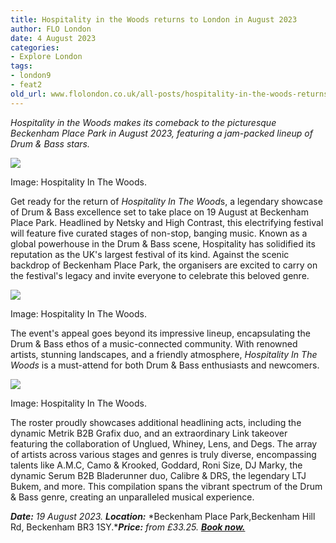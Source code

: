 ```yaml
---
title: Hospitality in the Woods returns to London in August 2023
author: FLO London
date: 4 August 2023
categories:
- Explore London
tags:
- london9
- feat2
old_url: www.flolondon.co.uk/all-posts/hospitality-in-the-woods-returns-to-london-nbspin-august-2023.html
---
```


*Hospitality in the Woods makes its comeback to the picturesque Beckenham Place Park in August 2023, featuring a jam-packed lineup of Drum & Bass stars.*

![](https://images.squarespace-cdn.com/content/v1/5c9534c4af4683461d462c6b/51ee8e11-c013-435a-9d20-730d44de53b4/yushy-135.jpg)

Image: Hospitality In The Woods.

Get ready for the return of *Hospitality In The Wood*s, a legendary showcase of Drum & Bass excellence set to take place on 19 August at Beckenham Place Park. Headlined by Netsky and High Contrast, this electrifying festival will feature five curated stages of non-stop, banging music. Known as a global powerhouse in the Drum & Bass scene, Hospitality has solidified its reputation as the UK's largest festival of its kind. Against the scenic backdrop of Beckenham Place Park, the organisers are excited to carry on the festival's legacy and invite everyone to celebrate this beloved genre.

![](https://images.squarespace-cdn.com/content/v1/5c9534c4af4683461d462c6b/aa0bdac4-a22a-4688-ba99-d7d8a90a011b/210919_HOSPITALITY_WeekendInTheWoods_JakeDavis_%40jakephilipdavis-2040+%281%29.jpg)

Image: Hospitality In The Woods.

The event's appeal goes beyond its impressive lineup, encapsulating the Drum & Bass ethos of a music-connected community. With renowned artists, stunning landscapes, and a friendly atmosphere, *Hospitality In The Woods* is a must-attend for both Drum & Bass enthusiasts and newcomers.

![](https://images.squarespace-cdn.com/content/v1/5c9534c4af4683461d462c6b/b0ac184d-2e58-4c09-98c7-410341860ff0/SITE.HITW.2021-2.jpg)

Image: Hospitality In The Woods.

The roster proudly showcases additional headlining acts, including the dynamic Metrik B2B Grafix duo, and an extraordinary Link takeover featuring the collaboration of Unglued, Whiney, Lens, and Degs. The array of artists across various stages and genres is truly diverse, encompassing talents like A.M.C, Camo & Krooked, Goddard, Roni Size, DJ Marky, the dynamic Serum B2B Bladerunner duo, Calibre & DRS, the legendary LTJ Bukem, and more. This compilation spans the vibrant spectrum of the Drum & Bass genre, creating an unparalleled musical experience.

***Date:*** *19 August 2023.* ***Location:*** *Beckenham Place Park,Beckenham Hill Rd, Beckenham BR3 1SY.****Price:*** *from £33.25.* [***Book now.***](https://www.hospitalityinthewoods.com/)